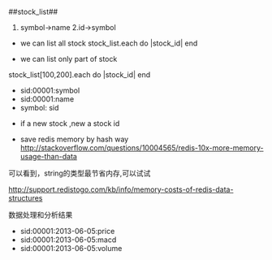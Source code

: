 ##stock_list##

1. symbol->name
2.id->symbol

* we can list all stock
stock_list.each do |stock_id|
end

* we can list only part of stock

stock_list[100,200].each do |stock_id|
end

- sid:00001:symbol
- sid:00001:name
- symbol: sid


* if a new stock ,new a stock id


* save redis memory by hash way
http://stackoverflow.com/questions/10004565/redis-10x-more-memory-usage-than-data

可以看到，string的类型最节省内存,可以试试

http://support.redistogo.com/kb/info/memory-costs-of-redis-data-structures



数据处理和分析结果

- sid:00001:2013-06-05:price 
- sid:00001:2013-06-05:macd
- sid:00001:2013-06-05:volume

